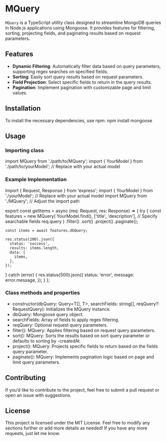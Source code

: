 # MQuery

`MQuery` is a TypeScript utility class designed to streamline MongoDB queries in Node.js applications using Mongoose. It provides features for filtering, sorting, projecting fields, and paginating results based on request parameters.

## Features

- **Dynamic Filtering**: Automatically filter data based on query parameters, supporting regex searches on specified fields.
- **Sorting**: Easily sort query results based on request parameters.
- **Field Projection**: Select specific fields to return in the query results.
- **Pagination**: Implement pagination with customizable page and limit values.

## Installation

To install the necessary dependencies, use npm:
npm install mongoose

## Usage
### Importing class

import MQuery from './path/to/MQuery';
import { YourModel } from './path/to/yourModel'; // Replace with your actual model

### Example Implementation

import { Request, Response } from 'express';
import { YourModel } from './yourModel'; // Replace with your actual model
import MQuery from './MQuery'; // Adjust the import path

export const getItems = async (req: Request, res: Response) => {
  try {
    const features = new MQuery<YourModel>(
      YourModel.find(),
      ['title', 'description'], // Specify searchable fields
      req.query
    )
      .filter()
      .sort()
      .project()
      .paginate();

    const items = await features.dbQuery;

    res.status(200).json({
      status: 'success',
      results: items.length,
      data: {
        items,
      },
    });
  } catch (error) {
    res.status(500).json({
      status: 'error',
      message: error.message,
    });
  }
};

### Class methods and properties
* constructor(dbQuery: Query<T[], T>, searchFields: string[], reqQuery?: RequestQuery): Initializes the MQuery instance.
* dbQuery: Mongoose query object.
* searchFields: Array of fields to apply regex filtering.
* reqQuery: Optional request query parameters.
* filter(): MQuery<T>: Applies filtering based on request query parameters.
* sort(): MQuery<T>: Sorts the results based on sort query parameter or defaults to sorting by -createdAt.
* project(): MQuery<T>: Projects specific fields to return based on the fields query parameter.
* paginate(): MQuery<T>: Implements pagination logic based on page and limit query parameters.

## Contributing

If you’d like to contribute to the project, feel free to submit a pull request or open an issue with suggestions.

## License

This project is licensed under the MIT License.
Feel free to modify any sections further or add more details as needed! If you have any more requests, just let me know.

